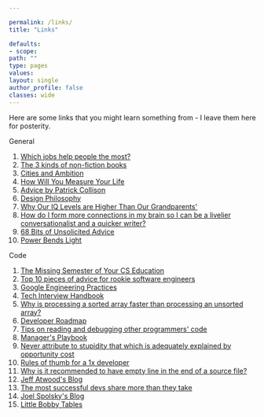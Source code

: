 ```yaml
---

permalink: /links/
title: "Links"

defaults:
- scope:
path: ""
type: pages
values:
layout: single
author_profile: false
classes: wide
---
```


Here are some links that you might learn something from - I leave them here for posterity.

General

1. [Which jobs help people the most?](https://80000hours.org/career-guide/high-impact-jobs/)
2. [The 3 kinds of non-fiction books](https://commoncog.com/blog/the-3-kinds-of-non-fiction-book/) 
3. [Cities and Ambition](http://www.paulgraham.com/cities.html)
4. [How Will You Measure Your Life](https://hbr.org/2010/07/how-will-you-measure-your-life)
5. [Advice by Patrick Collison](https://patrickcollison.com/advice)
6. [Design Philosophy](http://www.paulgraham.com/design.html)
7. [Why Our IQ Levels are Higher Than Our Grandparents'](https://www.ted.com/talks/james_flynn_why_our_iq_levels_are_higher_than_our_grandparents/discussion?utm_campaign=BeepBeepBites%20-%20Nieuwsbrief&utm_source=hs_email&utm_medium=email&_hsenc=p2ANqtz-_2hFqnJe7bosPi-VvlewtW941D69tVvFt6qM1IybJvfE20MndKH58gdlK6LNcrEfTIfKHz) 
8. [How do I form more connections in my brain so I can be a livelier conversationalist and a quicker writer?](https://www.quora.com/How-do-I-form-more-connections-in-my-brain-so-I-can-be-a-livelier-conversationalist-and-a-quicker-writer/answer/Asher-Nitin?ch=99&share=bd3a6f38&srid=5Tf9)
9. [68 Bits of Unsolicited Advice](https://kk.org/thetechnium/68-bits-of-unsolicited-advice/)
10. [Power Bends Light](https://honkathon.com/2019-08-18-power-bends-light/)

Code

1. [The Missing Semester of Your CS Education](https://missing.csail.mit.edu/)
2. [Top 10 pieces of advice for rookie software engineers](https://blog.gds-gov.tech/top-10-pieces-of-advice-for-rookie-software-engineer-f1a2b38f1d56) 
3. [Google Engineering Practices](https://google.github.io/eng-practices/)
4. [Tech Interview Handbook](https://yangshun.github.io/tech-interview-handbook/)
5. [Why is processing a sorted array faster than processing an unsorted array?](https://stackoverflow.com/questions/11227809/why-is-processing-a-sorted-array-faster-than-processing-an-unsorted-array)
6. [Developer Roadmap](https://github.com/kamranahmedse/developer-roadmap)
7. [Tips on reading and debugging other programmers' code](https://freelancemag.blogspot.com/2020/02/cracking-chaos-tips-on-reading-and.html?m=1)
8. [Manager's Playbook](https://github.com/ksindi/managers-playbook)
9. [Never attribute to stupidity that which is adequately explained by opportunity cost](https://erikbern.com/2020/03/10/never-attribute-to-stupidity-that-which-is-adequately-explained-by-opportunity-cost.html)
10. [Rules of thumb for a 1x developer](https://muldoon.cloud/programming/2020/04/17/programming-rules-thumb.html)
11. [Why is it recommended to have empty line in the end of a source file?](https://stackoverflow.com/questions/2287967/why-is-it-recommended-to-have-empty-line-in-the-end-of-a-source-file)
12. [Jeff Atwood's Blog](https://blog.codinghorror.com/)
13. [The most successful devs share more than they take](https://stackoverflow.blog/2020/05/14/the-most-successful-developers-share-more-than-they-take/?cb=1)
14. [Joel Spolsky's Blog](https://www.joelonsoftware.com/)
15. [Little Bobby Tables](https://www.explainxkcd.com/wiki/index.php/Little_Bobby_Tables)